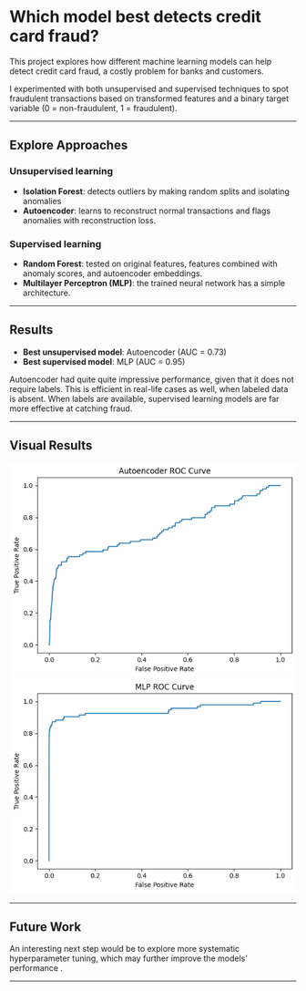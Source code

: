 # Which model best detects credit card fraud?

This project explores how different machine learning models can help detect credit card fraud, a costly problem for banks and customers.  

I experimented with both unsupervised and supervised techniques to spot fraudulent transactions based on transformed features and a binary target variable (0 = non-fraudulent, 1 = fraudulent).

---

## Explore Approaches

### Unsupervised learning

- **Isolation Forest**: detects outliers by making random splits and isolating anomalies
- **Autoencoder**: learns to reconstruct normal transactions and flags anomalies with reconstruction loss.

### Supervised learning

- **Random Forest**: tested on original features, features combined with anomaly scores, and autoencoder embeddings.
- **Multilayer Perceptron (MLP)**: the trained neural network has a simple architecture.

---

## Results

- **Best unsupervised model**: Autoencoder (AUC = 0.73)
- **Best supervised model**: MLP (AUC = 0.95)

Autoencoder had quite quite impressive performance, given that it does not require labels. This is efficient in real-life cases as well, when labeled data is absent. When labels are available, supervised learning models are far more effective at catching fraud.

---

## Visual Results

![Autoencoder ROC curve](visuals/ae_roc_curve.png)
![MLP ROC curve](visuals/mlp_roc_curve.png)

---

## Future Work

An interesting next step would be to explore more systematic hyperparameter tuning, which may further improve the models' performance .

---


